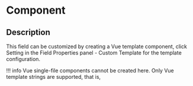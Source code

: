 # Component

## Description

This field can be customized by creating a Vue template component, click Setting in the Field Properties panel - Custom Template for the template configuration.

!!! info
    Vue single-file components cannot be created here. Only Vue template strings are supported, that is, <script>, <template>, and <style>tags cannot be used here. They need to be wrapped in the components themselves.

## Use Case


### Config

| **Name**|**Description**|
|---------------|----------------------------------------------------------------------------------------------------------------------------------------|
|**ID**| This is a unique identifier which is used to access the field by the API and the key of the field when the form is saved|
|**Name**| [**Optional**] The visual identifier label of the field|
|**Width**| [**Optional**] To set the width of the field|
|**Label Width**|Width of the label associated with an input field. It determines the horizontal space occupied by the label text|
|**Label Wrap**| If the label is longer than the allowed width the text will continue on another line|
|**Hide Label**| Hides the label on the form|
|**Text Prompt**| A description to aid the user when completing the field|
|**Custom Templates**|

|**Support Transparency Options**|Ability to specify the transparency level of a color|
|**Default Value**| Controls the initial color selection in a color picker, while still allowing the user to change it if desired|
|**Custom Class**| A HTML class attribute which allows further customisation **[See Form Attribute > Style Sheets**](**add anchor text**)|
|**Attribute Action**|Enable **Data Binding** to connect the data to UI|
||Enable **Hidden** action to hide the field|
||Enable **Disabled** action to make the field unsuable|

### Validation

Form validation is the process of checking the data entered into a form to ensure that it's valid and complete.

This helps to prevent users from submitting forms with invalid data, which can cause problems for the application that's processing the form.

Form validation can be performed using a variety of methods, including:

| **Name**| **Description**|
|----------------------|---------------------------------------------------------------------|
| **Required**| Single line of text|
|**Custom Validation Rules**|(rule, value, callback) => {|
||**rule**: Verification rule, you can view the verification configuration information through this parameter; rule.fieldcan get the field identifier of the current verification.|
||**value**: Value of the current field|
||**callback**: Callback function (must be called) upon completion of validation; **callback('Error message')/ callback(new Error('Error message'))**. These are two ways to return an error message.|

!!! Info
    1. The **callback()function** is also called to verify success in the custom checkup method.

### Events

| **Name**| **Description**|
|----------------------|---------------------------------------------------------------------|
| **onChange (element)**| The onChange event occurs when the value of an field is changed|

### Methods

| **Name**| **Description**|
|----------------------|---------------------------------------------------------------------|
| **setColor(value)**| Sets the selected color programmatically, accepts CSS color values like hex codes or rgb()|
| **getColor()**|Returns the currently selected color value|
| **openPicker()**|Opens the color picker interface to allow selecting a color|
|**reset()**|Resets the selected color back to the default value|
|**enable()**|Enables the color picker if it's disabled|
|**disable()**|Disables the color picker from being changed|
|**isEnabled()**|Returns true/false indicating if the picker is enabled|
|**onChange(callback)**|Registers a callback to execute when the color value changes|
|**refresh()**| Refreshes the UI of the color picker|
|**validate()**| Validates the currently selected color|
|**showHistory()**| Displays a history of recently selected colors|
|**showPalette()**| Displays a preset palette of colors for the user to choose from|
|**hidePalette()**| Hides the palette|
|**addColorToPalette(color)**|Adds a new color to the end of the palette|
|**removeColorFromPalette(color)**|Removes a color from the palette|
|**clearPalette()**|Removes all colors from the palette, resetting it|
|**setPalette(arrayOfColors)**|Accepts an array of CSS color values to set the palette|
|**setColorFormat(format)**|Sets the color format, e.g. 'hex', 'rgb', 'hsl'|
|**getColorFormat()**|Returns the current color format|
|**getColorOptions()**|Returns current color options object|
|**supportsCustomColors()**|Returns true if custom colors can be used|
|**openCustomColorDialog()**|Opens a dialog for user to input custom color|
|**addCustomColor(color)**|Adds a custom color swatch|
|**removeCustomColor(color)**|Removes a custom color|
|**clearCustomColors()**|Removes all custom colors.
|**setCustomColors(array)**|Sets the array of custom colors|
|**getCustomColors()**|Returns the custom colors array|
|**insertColor(color, index)**|Inserts a color at specified index in palette|
|**appendColor(color)**|Appends a color to the end of the palette|

### Interactivity

**Interactivity** is the ability of a web page or application to respond to user input.

The're a number of ways to add interactivity to the **Color** component.

Some of the most common methods include:

1. **Disable/enable** the color picker based on other form values using the enable() and disable() methods. For example, disable if a checkbox is unchecked.

2. **Show/hide** the picker conditionally by calling show() and hide() methods. For example, only show it if a radio button is selected.

3. **Validate** the selected color using validate() and display errors for invalid values.

4. **Change** available colors in the palette dynamically based on other form selections.

5. **Preselect** the color based on logic and calculations when the form initializes.

6. **Update** styles of other elements based on the selected color using CSS custom properties.

7. **Display** color preview swatches elsewhere in the form when the color changes.
